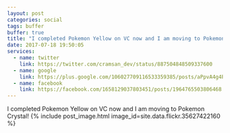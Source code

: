 ```yaml
---
layout: post
categories: social
tags: buffer
buffer: true
title: "I completed Pokemon Yellow on VC now and I am moving to Pokemon Crystal!"
date: 2017-07-18 19:50:05
services: 
  - name: twitter
    link: https://twitter.com/cramsan_dev/status/887504848509337600
  - name: google
    link: https://plus.google.com/106027709116533359385/posts/aPpvA4g4PKv
  - name: facebook
    link: https://facebook.com/1658129037803451/posts/1964765503806468
---
```

I completed Pokemon Yellow on VC now and I am moving to Pokemon Crystal!
{% include post_image.html image_id=site.data.flickr.35627422160 %}
